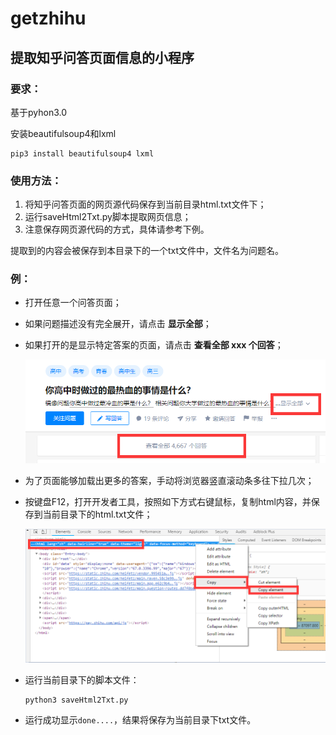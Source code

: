 # getzhihu

## 提取知乎问答页面信息的小程序

### 要求：

基于pyhon3.0

安装beautifulsoup4和lxml
```shell
pip3 install beautifulsoup4 lxml
```

### 使用方法：
1. 将知乎问答页面的网页源代码保存到当前目录html.txt文件下；
2. 运行saveHtml2Txt.py脚本提取网页信息；
3. 注意保存网页源代码的方式，具体请参考下例。

提取到的内容会被保存到本目录下的一个txt文件中，文件名为问题名。


### 例：
- 打开任意一个问答页面；

- 如果问题描述没有完全展开，请点击 **显示全部**；

- 如果打开的是显示特定答案的页面，请点击 **查看全部 xxx 个回答**；

  ![点击显示全部](https://github.com/xuejianbest/images/blob/master/getzhihu/%E6%98%BE%E7%A4%BA.png)


- 为了页面能够加载出更多的答案，手动将浏览器竖直滚动条多往下拉几次；

- 按键盘F12，打开开发者工具，按照如下方式右键鼠标，复制html内容，并保存到当前目录下的html.txt文件；

  ![点击显示全部](https://github.com/xuejianbest/images/blob/master/getzhihu/%E7%BD%91%E9%A1%B5html.png)


- 运行当前目录下的脚本文件：
  ```shell
  python3 saveHtml2Txt.py
  ```

- 运行成功显示`done....`，结果将保存为当前目录下txt文件。

